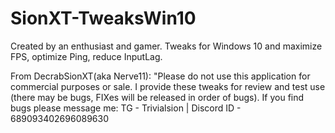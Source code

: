 # SionXT-TweaksWin10
Created by an enthusiast and gamer. Tweaks for Windows 10 and maximize FPS, optimize Ping, reduce InputLag.

From DecrabSionXT(aka Nerve11):
   "Please do not use this application for commercial purposes or sale. I provide these tweaks for review and test use (there may be bugs, FIXes will be released in order of bugs). If you find bugs please message me: TG - Trivialsion | Discord ID - 689093402696089630
